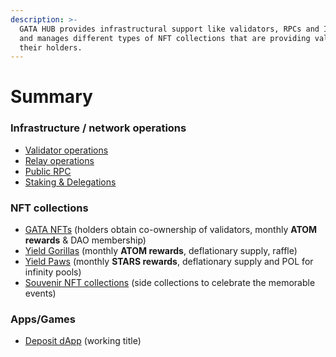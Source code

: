 ```yaml
---
description: >-
  GATA HUB provides infrastructural support like validators, RPCs and IBC relays
  and manages different types of NFT collections that are providing value to
  their holders.
---
```


# Summary

### Infrastructure / network operations

* [Validator operations](../gata-hub-ventures/gata-validators/)
* [Relay operations ](../gata-hub-ventures/public-goods/gata-relays.md)
* [Public RPC](../gata-hub-ventures/public-goods/rpc.md)
* [Staking & Delegations ](../gata-hub-ventures/gata-nft-dao/gata-dao-staking-delegations.md) &#x20;

### NFT collections

* [GATA NFTs](../gata-nft-dao/about-gata-nfts/) (holders obtain co-ownership of validators, monthly **ATOM rewards** & DAO membership) &#x20;
* [Yield Gorillas](../yield-gorillas/) (monthly **ATOM rewards**, deflationary supply, raffle)
* [Yield Paws](../yield-paws/) (monthly **STARS rewards**, deflationary supply and POL for infinity pools)
* [Souvenir NFT collections](../gata-hub-ventures/nft-souvenirs.md) (side collections to celebrate the memorable events) &#x20;

### Apps/Games&#x20;

* [Deposit dApp](../gata-hub-ventures/deposit-dapp.md) (working title)
